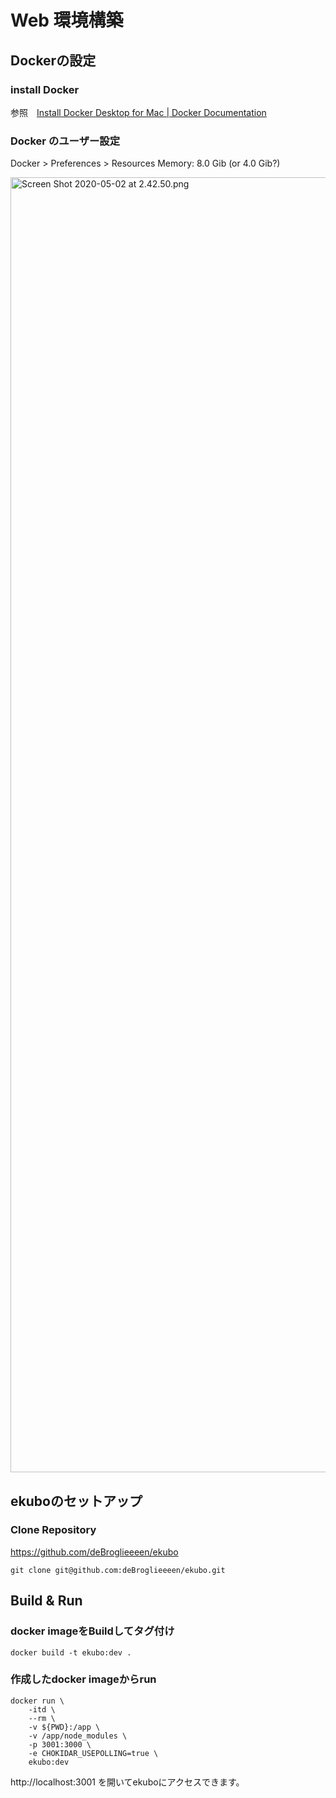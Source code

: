 # Web 環境構築

## Dockerの設定

### install Docker
参照　[Install Docker Desktop for Mac | Docker Documentation ](https://docs.docker.com/docker-for-mac/install/)

### Docker のユーザー設定
Docker > Preferences > Resources
Memory: 8.0 Gib (or 4.0 Gib?)

<img title='Screen Shot 2020-05-02 at 2.42.50.png' src='/attachments/864dc59d-787a-4ad0-8167-5e7cb0973ebe' width="2072" data-meta='{"width":2072,"height":1020}'>

## ekuboのセットアップ

### Clone Repository
https://github.com/deBroglieeeen/ekubo

```shell:bash
git clone git@github.com:deBroglieeeen/ekubo.git
```

## Build & Run

### docker imageをBuildしてタグ付け

```shell:bash
docker build -t ekubo:dev .
```
### 作成したdocker imageからrun

```shell:bash
docker run \
    -itd \
    --rm \
    -v ${PWD}:/app \
    -v /app/node_modules \
    -p 3001:3000 \
    -e CHOKIDAR_USEPOLLING=true \
    ekubo:dev
```

http://localhost:3001 を開いてekuboにアクセスできます。

